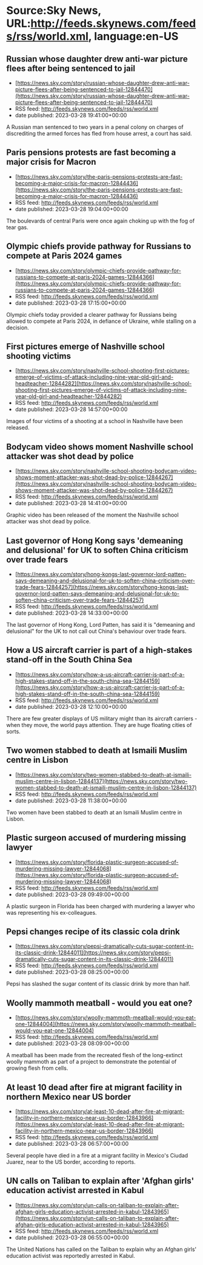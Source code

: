 # Source:Sky News, URL:http://feeds.skynews.com/feeds/rss/world.xml, language:en-US

## Russian whose daughter drew anti-war picture flees after being sentenced to jail
 - [https://news.sky.com/story/russian-whose-daughter-drew-anti-war-picture-flees-after-being-sentenced-to-jail-12844470](https://news.sky.com/story/russian-whose-daughter-drew-anti-war-picture-flees-after-being-sentenced-to-jail-12844470)
 - RSS feed: http://feeds.skynews.com/feeds/rss/world.xml
 - date published: 2023-03-28 19:41:00+00:00

A Russian man sentenced to two years in a penal colony on charges of discrediting the armed forces has fled from house arrest, a court has said.

## Paris pensions protests are fast becoming a major crisis for Macron
 - [https://news.sky.com/story/the-paris-pensions-protests-are-fast-becoming-a-major-crisis-for-macron-12844436](https://news.sky.com/story/the-paris-pensions-protests-are-fast-becoming-a-major-crisis-for-macron-12844436)
 - RSS feed: http://feeds.skynews.com/feeds/rss/world.xml
 - date published: 2023-03-28 19:04:00+00:00

The boulevards of central Paris were once again choking up with the fog of tear gas.

## Olympic chiefs provide pathway for Russians to compete at Paris 2024 games
 - [https://news.sky.com/story/olympic-chiefs-provide-pathway-for-russians-to-compete-at-paris-2024-games-12844366](https://news.sky.com/story/olympic-chiefs-provide-pathway-for-russians-to-compete-at-paris-2024-games-12844366)
 - RSS feed: http://feeds.skynews.com/feeds/rss/world.xml
 - date published: 2023-03-28 17:15:00+00:00

Olympic chiefs today provided a clearer pathway for Russians being allowed to compete at Paris 2024, in defiance of Ukraine, while stalling on a decision.

## First pictures emerge of Nashville school shooting victims
 - [https://news.sky.com/story/nashville-school-shooting-first-pictures-emerge-of-victims-of-attack-including-nine-year-old-girl-and-headteacher-12844282](https://news.sky.com/story/nashville-school-shooting-first-pictures-emerge-of-victims-of-attack-including-nine-year-old-girl-and-headteacher-12844282)
 - RSS feed: http://feeds.skynews.com/feeds/rss/world.xml
 - date published: 2023-03-28 14:57:00+00:00

Images of four victims of a shooting at a school in Nashville have been released.

## Bodycam video shows moment Nashville school attacker was shot dead by police
 - [https://news.sky.com/story/nashville-school-shooting-bodycam-video-shows-moment-attacker-was-shot-dead-by-police-12844267](https://news.sky.com/story/nashville-school-shooting-bodycam-video-shows-moment-attacker-was-shot-dead-by-police-12844267)
 - RSS feed: http://feeds.skynews.com/feeds/rss/world.xml
 - date published: 2023-03-28 14:41:00+00:00

Graphic video has been released of the moment the Nashville school attacker was shot dead by police.

## Last governor of Hong Kong says 'demeaning and delusional' for UK to soften China criticism over trade fears
 - [https://news.sky.com/story/hong-kongs-last-governor-lord-patten-says-demeaning-and-delusional-for-uk-to-soften-china-criticism-over-trade-fears-12844257](https://news.sky.com/story/hong-kongs-last-governor-lord-patten-says-demeaning-and-delusional-for-uk-to-soften-china-criticism-over-trade-fears-12844257)
 - RSS feed: http://feeds.skynews.com/feeds/rss/world.xml
 - date published: 2023-03-28 14:33:00+00:00

The last governor of Hong Kong, Lord Patten, has said it is "demeaning and delusional" for the UK to not call out China's behaviour over trade fears.

## How a US aircraft carrier is part of a high-stakes stand-off in the South China Sea
 - [https://news.sky.com/story/how-a-us-aircraft-carrier-is-part-of-a-high-stakes-stand-off-in-the-south-china-sea-12844159](https://news.sky.com/story/how-a-us-aircraft-carrier-is-part-of-a-high-stakes-stand-off-in-the-south-china-sea-12844159)
 - RSS feed: http://feeds.skynews.com/feeds/rss/world.xml
 - date published: 2023-03-28 12:10:00+00:00

There are few greater displays of US military might than its aircraft carriers - when they move, the world pays attention. They are huge floating cities of sorts.

## Two women stabbed to death at Ismaili Muslim centre in Lisbon
 - [https://news.sky.com/story/two-women-stabbed-to-death-at-ismaili-muslim-centre-in-lisbon-12844137](https://news.sky.com/story/two-women-stabbed-to-death-at-ismaili-muslim-centre-in-lisbon-12844137)
 - RSS feed: http://feeds.skynews.com/feeds/rss/world.xml
 - date published: 2023-03-28 11:38:00+00:00

Two women have been stabbed to death at an Ismaili Muslim centre in Lisbon.

## Plastic surgeon accused of murdering missing lawyer
 - [https://news.sky.com/story/florida-plastic-surgeon-accused-of-murdering-missing-lawyer-12844068](https://news.sky.com/story/florida-plastic-surgeon-accused-of-murdering-missing-lawyer-12844068)
 - RSS feed: http://feeds.skynews.com/feeds/rss/world.xml
 - date published: 2023-03-28 09:49:00+00:00

A plastic surgeon in Florida has been charged with murdering a lawyer who was representing his ex-colleagues.

## Pepsi changes recipe of its classic cola drink
 - [https://news.sky.com/story/pepsi-dramatically-cuts-sugar-content-in-its-classic-drink-12844011](https://news.sky.com/story/pepsi-dramatically-cuts-sugar-content-in-its-classic-drink-12844011)
 - RSS feed: http://feeds.skynews.com/feeds/rss/world.xml
 - date published: 2023-03-28 08:25:00+00:00

Pepsi has slashed the sugar content of its classic drink by more than half.

## Woolly mammoth meatball - would you eat one?
 - [https://news.sky.com/story/woolly-mammoth-meatball-would-you-eat-one-12844004](https://news.sky.com/story/woolly-mammoth-meatball-would-you-eat-one-12844004)
 - RSS feed: http://feeds.skynews.com/feeds/rss/world.xml
 - date published: 2023-03-28 08:09:00+00:00

A meatball has been made from the recreated flesh of the long-extinct woolly mammoth as part of a project to demonstrate the potential of growing flesh 
 from cells.

## At least 10 dead after fire at migrant facility in northern Mexico near US border
 - [https://news.sky.com/story/at-least-10-dead-after-fire-at-migrant-facility-in-northern-mexico-near-us-border-12843966](https://news.sky.com/story/at-least-10-dead-after-fire-at-migrant-facility-in-northern-mexico-near-us-border-12843966)
 - RSS feed: http://feeds.skynews.com/feeds/rss/world.xml
 - date published: 2023-03-28 06:57:00+00:00

Several people have died in a fire at a migrant facility in Mexico's Ciudad Juarez, near to the US border, according to reports.

## UN calls on Taliban to explain after 'Afghan girls' education activist arrested in Kabul
 - [https://news.sky.com/story/un-calls-on-taliban-to-explain-after-afghan-girls-education-activist-arrested-in-kabul-12843965](https://news.sky.com/story/un-calls-on-taliban-to-explain-after-afghan-girls-education-activist-arrested-in-kabul-12843965)
 - RSS feed: http://feeds.skynews.com/feeds/rss/world.xml
 - date published: 2023-03-28 06:55:00+00:00

The United Nations has called on the Taliban to explain why an Afghan girls' education activist was reportedly arrested in Kabul.

